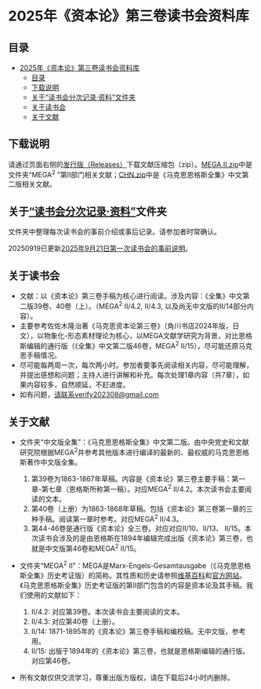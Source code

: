 # 2025年《资本论》第三卷读书会资料库

## 目录
- [2025年《资本论》第三卷读书会资料库](#2025年资本论第三卷读书会资料库)
  - [目录](#目录)
  - [下载说明](#下载说明)
  - [关于“读书会分次记录·资料”文件夹](#关于读书会分次记录资料文件夹)
  - [关于读书会](#关于读书会)
  - [关于文献](#关于文献)

## 下载说明
请通过页面右侧的[发行版（Releases）](https://github.com/BH4FVB/Das-Kapital-Volume-III/releases/tag/20250919)下载文献压缩包（zip）。[MEGA.II.zip](https://github.com/BH4FVB/Das-Kapital-Volume-III/releases/tag/20250919#:~:text=5%20hours%20ago-,MEGA.II.zip,-sha256%3A5bf984da25f59ae63ab50cd6a5e5bf269ec3b89906358e6aa6860a92e736649c)中是文件夹“MEGA<sup>2</sup> ”第II部门相关文献；[CHN.zip](https://github.com/BH4FVB/Das-Kapital-Volume-III/releases/tag/20250919#:~:text=4-,CHN.zip,-sha256%3Aba9ef7aaf2f0fc166f77705b2c2b8fc7362a261c612a1354f6388a465ba5724a)中是《马克思恩格斯全集》中文第二版相关文献。

## 关于[“读书会分次记录·资料”](https://github.com/BH4FVB/Das-Kapital-Volume-III/tree/main/%E8%AF%BB%E4%B9%A6%E4%BC%9A%E5%88%86%E6%AC%A1%E8%AE%B0%E5%BD%95%C2%B7%E8%B5%84%E6%96%99)文件夹
文件夹中整理每次读书会的事前介绍或事后记录。请参加者时常确认。

20250919已更新[2025年9月21日第一次读书会的事前说明](https://github.com/BH4FVB/Das-Kapital-Volume-III/blob/main/%E8%AF%BB%E4%B9%A6%E4%BC%9A%E5%88%86%E6%AC%A1%E8%AE%B0%E5%BD%95%C2%B7%E8%B5%84%E6%96%99/20250921.md)。

## 关于读书会
- 文献：以《资本论》第三卷手稿为核心进行阅读。涉及内容：《全集》中文第二版39卷、40卷（上）。（MEGA<sup>2</sup>  II/4.2, II/4.3, 以及尚无中文版的II/14部分内容）。
- 主要参考佐佐木隆治著《马克思资本论第三卷》（角川书店2024年版，日文），以物象化-形态素材理论为核心，以MEGA文献学研究为背景，对比恩格斯编辑的通行版（《全集》中文第二版46卷，MEGA<sup>2</sup>  II/15），尽可能还原马克思手稿情况。
- 尽可能每两周一次，每次两小时。参加者要事先阅读相关内容，尽可能理解，并提出感想和问题；主持人进行讲解和补充。每次处理1章内容（共7章），如果内容较多，自然顺延，不赶进度。
- 如有问题，请联系verify202308@gmail.com

## 关于文献
- 文件夹“中文版全集”：《马克思恩格斯全集》中文第二版。由中央党史和文献研究院根据MEGA<sup>2</sup>并参考其他版本进行编译的最新的、最权威的马克思恩格斯著作中文版全集。
    1. 第39卷为1863-1867年草稿。内容是《资本论》第三卷主要手稿：第一章-第七章（恩格斯所称第一稿）。对应MEGA<sup>2</sup> II/4.2。本次读书会主要阅读的文本。
    2. 第40卷（上册）为1863-1868年草稿。包括《资本论》第三卷第一章的三种手稿。阅读第一章时参考。对应MEGA<sup>2</sup> II/4.3。
    3. 第44-46卷是通行版《资本论》全三卷。对应对应II/10、II/13、 II/15。本次读书会涉及的是由恩格斯在1894年编辑完成出版《资本论》第三卷，也就是中文版第46卷和MEGA<sup>2</sup> II/15。

- 文件夹“MEGA<sup>2</sup>  II”：MEGA是Marx-Engels-Gesamtausgabe（《马克思恩格斯全集》历史考证版）的简称。其性质和历史请参照[维基百科](https://zh.wikipedia.org/wiki/%E9%A9%AC%E5%85%8B%E6%80%9D%E6%81%A9%E6%A0%BC%E6%96%AF%E5%85%A8%E9%9B%86%E5%8E%86%E5%8F%B2%E8%80%83%E8%AF%81%E7%89%88)和[官方网站](https://megadigital.bbaw.de/)。《马克思恩格斯全集》历史考证版的第II部门包含的内容是资本论及其手稿。我们使用的文献如下：
    1. II/4.2: 对应第39卷。本次读书会主要阅读的文本。
    2. II/4.3: 对应第40卷（上册）。
    3. II/14: 1871-1895年的《资本论》第三卷手稿和编校稿。无中文版，参考用。
    4. II/15: 出版于1894年的《资本论》第三卷，也就是恩格斯编辑的通行版。对应第46卷。
- 所有文献仅供交流学习，尊重出版方版权，请在下载后24小时内删除。
